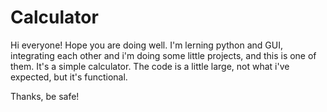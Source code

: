 # Calculator
Hi everyone! Hope you are doing well. I'm lerning python and GUI, integrating each other and i'm doing some little projects, and this is one of them. It's a simple calculator. The code is a little large, not what i've expected, but it's functional.

Thanks, be safe!
